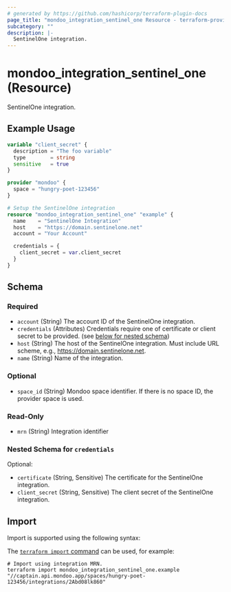 ```yaml
---
# generated by https://github.com/hashicorp/terraform-plugin-docs
page_title: "mondoo_integration_sentinel_one Resource - terraform-provider-mondoo"
subcategory: ""
description: |-
  SentinelOne integration.
---
```


# mondoo_integration_sentinel_one (Resource)

SentinelOne integration.

## Example Usage

```terraform
variable "client_secret" {
  description = "The foo variable"
  type        = string
  sensitive   = true
}

provider "mondoo" {
  space = "hungry-poet-123456"
}

# Setup the SentinelOne integration
resource "mondoo_integration_sentinel_one" "example" {
  name    = "SentinelOne Integration"
  host    = "https://domain.sentinelone.net"
  account = "Your Account"

  credentials = {
    client_secret = var.client_secret
  }
}
```

<!-- schema generated by tfplugindocs -->
## Schema

### Required

- `account` (String) The account ID of the SentinelOne integration.
- `credentials` (Attributes) Credentials require one of certificate or client secret to be provided. (see [below for nested schema](#nestedatt--credentials))
- `host` (String) The host of the SentinelOne integration. Must include URL scheme, e.g., https://domain.sentinelone.net.
- `name` (String) Name of the integration.

### Optional

- `space_id` (String) Mondoo space identifier. If there is no space ID, the provider space is used.

### Read-Only

- `mrn` (String) Integration identifier

<a id="nestedatt--credentials"></a>
### Nested Schema for `credentials`

Optional:

- `certificate` (String, Sensitive) The certificate for the SentinelOne integration.
- `client_secret` (String, Sensitive) The client secret of the SentinelOne integration.

## Import

Import is supported using the following syntax:

The [`terraform import` command](https://developer.hashicorp.com/terraform/cli/commands/import) can be used, for example:

```shell
# Import using integration MRN.
terraform import mondoo_integration_sentinel_one.example "//captain.api.mondoo.app/spaces/hungry-poet-123456/integrations/2Abd08lk860"
```
